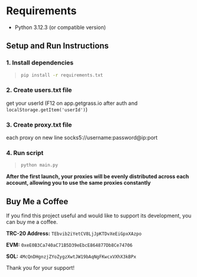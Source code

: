# Requirements
- Python 3.12.3 (or compatible version)

## Setup and Run Instructions

### 1. Install dependencies
> ```sh
> pip install -r requirements.txt
> ```

### 2. Create users.txt file
get your userId (F12 on app.getgrass.io after auth and `localStorage.getItem('userId')`)

### 3. Create proxy.txt file
each proxy on new line
socks5://username:password@ip:port

### 4. Run script
> ```bash
> python main.py
> ```

**After the first launch, your proxies will be evenly distributed across each account, allowing you to use the same proxies constantly**

## Buy Me a Coffee

If you find this project useful and would like to support its development, you can buy me a coffee.

**TRC-20 Address:** `TEbvib2iYetCV8LjJpKTDvXeEiGpxXAzpo`

**EVM:** `0xeE0B3Ca740aC71B5D39eEbcE864877Db8Ce74706`

**SOL:** `4McQnDHgnzjZYoZygzXwtJW19bAqNgFKwcxVXhX3kBPx`

Thank you for your support!